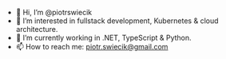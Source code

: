 - 👋 Hi, I’m @piotrswiecik
- 👀 I’m interested in fullstack development, Kubernetes & cloud architecture.
- 🌱 I’m currently working in .NET, TypeScript & Python.
- 📫 How to reach me: piotr.swiecik@gmail.com

<!---
piotrswiecik/piotrswiecik is a ✨ special ✨ repository because its `README.md` (this file) appears on your GitHub profile.
You can click the Preview link to take a look at your changes.
--->
